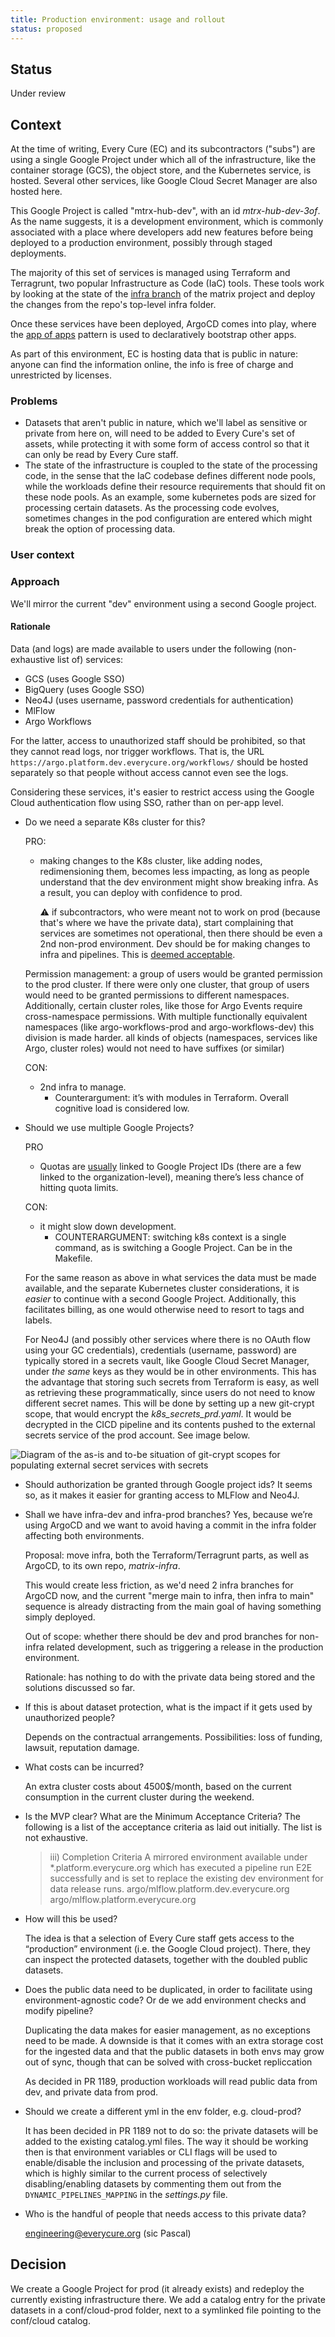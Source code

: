 ```yaml
---
title: Production environment: usage and rollout
status: proposed
---
```


## Status

Under review

## Context

At the time of writing, Every Cure (EC) and its subcontractors ("subs")
are using a single Google Project under which all of the
infrastructure, like the container storage (GCS), the object store, and
the Kubernetes service, is hosted. Several other services, like Google
Cloud Secret Manager are also hosted here.

This Google Project is called "mtrx-hub-dev", with an id
_mtrx-hub-dev-3of_. As the name suggests, it is a development
environment, which is commonly associated with a place where developers
add new features before being deployed to a production environment,
possibly through staged deployments.

The majority of this set of services is managed using Terraform and Terragrunt,
two popular Infrastructure as Code (IaC) tools. These tools work by looking at
the state of the [infra
branch](https://github.com/everycure-org/matrix/tree/infra) of the matrix
project and deploy the changes from the repo's top-level infra folder.

Once these services have been deployed, ArgoCD comes into play, where the [app
of apps](https://argo-cd.readthedocs.io/en/latest/operator-manual/cluster-bootstrapping/#app-of-apps-pattern)
pattern is used to declaratively bootstrap other apps.

As part of this environment, EC is hosting data that is public in nature:
anyone can find the information online, the info is free of charge and
unrestricted by licenses.


### Problems

- Datasets that aren't public in nature, which we'll label as sensitive or
  private from here on, will need to be added to Every Cure's set of assets,
  while protecting it with some form of access control so that it can only be
  read by Every Cure staff.
- The state of the infrastructure is coupled to the state of the processing
  code, in the sense that the IaC codebase defines different node pools, while
  the workloads define their resource requirements that should fit on these node
   pools. As an example, some kubernetes pods are sized for processing certain
  datasets. As the processing code evolves, sometimes changes in the pod
  configuration are entered which might break the option of processing data.

### User context

### Approach

We'll mirror the current "dev" environment using a second Google project.

#### Rationale

Data (and logs) are made available to users under the following (non-exhaustive
list of) services:

- GCS (uses Google SSO)
- BigQuery (uses Google SSO)
- Neo4J (uses username, password credentials for authentication)
- MlFlow
- Argo Workflows

For the latter, access to unauthorized staff should be prohibited, so that they
cannot read logs, nor trigger workflows. That is, the URL
`https://argo.platform.dev.everycure.org/workflows/` should be hosted
separately so that people without access cannot even see the logs.

Considering these services, it's easier to restrict access using the Google
Cloud authentication flow using SSO, rather than on per-app level.

- Do we need a separate K8s cluster for this?

  PRO:

   - making changes to the K8s cluster, like adding nodes, redimensioning them,
     becomes less impacting, as long as people understand that the dev environment
     might show breaking infra. As a result, you can deploy with confidence to prod.

     :warning: if subcontractors, who were meant not to work on prod (because
	that's where we have the private data), start complaining that services are
	sometimes not operational, then there should be even a 2nd non-prod
	environment. Dev should be for making changes to infra and pipelines. This is
	[deemed acceptable](https://github.com/everycure-org/matrix/pull/1189/files#r1967251696).

   Permission management: a group of users would be granted permission to the prod
   cluster. If there were only one cluster, that group of users would need to be
   granted permissions to different namespaces. Additionally, certain cluster
   roles, like those for Argo Events require cross-namespace permissions. With
   multiple functionally equivalent namespaces (like argo-workflows-prod and
   argo-workflows-dev) this division is made harder.  all kinds of objects
   (namespaces, services like Argo, cluster roles) would not need to have suffixes
   (or similar)
 
  CON:

  - 2nd infra to manage.
    - Counterargument: it’s with modules in Terraform. Overall cognitive load is considered low.

- Should we use multiple Google Projects?
  
  PRO

  - Quotas are [usually](https://cloud.google.com/docs/quotas/view-manage)
    linked to Google Project IDs (there are a few linked to the
    organization-level), meaning there’s less chance of hitting quota limits.

  CON:

  - it might slow down development.
    - COUNTERARGUMENT: switching k8s context is a single command, as is
      switching a Google Project. Can be in the Makefile.

   For the same reason as above in what services the data must be made available,
   and the separate Kubernetes cluster considerations, it is _easier_ to continue
   with a second Google Project.  Additionally, this facilitates billing, as one
   would otherwise need to resort to tags and labels.
   
   For Neo4J (and possibly other services where there is no OAuth flow using your
   GC credentials), credentials (username, password) are typically stored in a
   secrets vault, like Google Cloud Secret Manager, under _the same_ keys as they would
   be in other environments. This has the advantage that storing such secrets from
   Terraform is easy, as well as retrieving these programmatically, since users do
   not need to know different secret names.
   This will be done by setting up a new git-crypt scope, that would encrypt the
   _k8s_secrets_prd.yaml_. It would be decrypted in the CICD pipeline and its
   contents pushed to the external secrets service of the prod account. See image below.

 ![Diagram of the as-is and to-be situation of git-crypt scopes for populating external secret services with secrets](../../assets/img/git-crypt-prod.excalidraw.svg "Upcoming changes to the git-crypt scopes")

- Should authorization be granted through Google project ids?
  It seems so, as it makes it easier for granting access to MLFlow and Neo4J.

- Shall we have infra-dev and infra-prod branches?  Yes, because we’re using
  ArgoCD and we want to avoid having a commit in the infra folder affecting both
  environments.

  Proposal: move infra, both the Terraform/Terragrunt parts, as well as ArgoCD,
  to its own repo, _matrix-infra_.  

  This would create less friction, as we'd need 2 infra branches for ArgoCD
  now, and the current "merge main to infra, then infra to main" sequence is
  already distracting from the main goal of having something simply deployed.

  Out of scope: whether there should be dev and prod branches for non-infra
  related development, such as triggering a release in the production
  environment. 

  Rationale: has nothing to do with the private data being stored and the
  solutions discussed so far.


- If this is about dataset protection, what is the impact if it gets used by
  unauthorized people?

  Depends on the contractual arrangements. Possibilities: loss of funding,
  lawsuit, reputation damage.

- What costs can be incurred?

  An extra cluster costs about 4500$/month, based on the current consumption in
  the current cluster during the weekend.

- Is the MVP clear? What are the Minimum Acceptance Criteria?
  The following is a list of the acceptance criteria as laid out initially. The list is not exhaustive.

  > iii) Completion Criteria
  > A mirrored environment available under *.platform.everycure.org which has executed a pipeline run E2E successfully and is set to replace the existing dev environment for data release runs. 
  > argo/mlflow.platform.dev.everycure.org
  > argo/mlflow.platform.everycure.org

- How will this be used?

  The idea is that a selection of Every Cure staff gets access to the
  “production” environment (i.e. the Google Cloud project). There, they can
  inspect the protected datasets, together with the doubled public datasets.

- Does the public data need to be duplicated, in order to facilitate using
  environment-agnostic code? Or de we add environment checks and modify
  pipeline?

  Duplicating the data makes for easier management, as no exceptions need to be
  made. A downside is that it comes with an extra storage cost for the ingested
  data and that the public datasets in both envs may grow out of sync, though
  that can be solved with cross-bucket repliccation

  As decided in PR 1189, production workloads will read public data from dev,
  and private data from prod.

- Should we create a different yml in the env folder, e.g. cloud-prod?

  It has been decided in PR 1189 not to do so: the private datasets will be
  added to the existing catalog.yml files. The way it should be working then is
  that environment variables or CLI flags will be used to enable/disable the
  inclusion and processing of the private datasets, which is highly similar to
  the current process of selectively disabling/enabling datasets by commenting
  them out from the `DYNAMIC_PIPELINES_MAPPING` in the _settings.py_ file.

- Who is the handful of people that needs access to this private data?

  engineering@everycure.org (sic Pascal)

## Decision

We create a Google Project for prod (it already exists) and redeploy the
currently existing infrastructure there.  We add a catalog entry for the
private datasets in a conf/cloud-prod folder, next to a symlinked file pointing
to the conf/cloud catalog.


